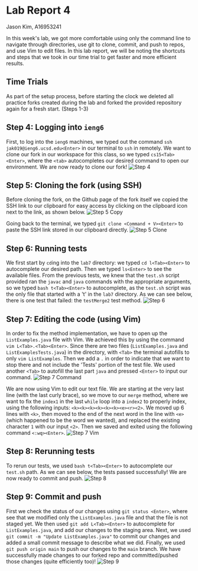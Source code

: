 # **Lab Report 4**
Jason Kim, A16953241

In this week's lab, we got more comfortable using only the command line to navigate through directories, use git to clone, commit, and push to repos, and use Vim to edit files. In this lab report, we will be noting the shortcuts and steps that we took in our time trial to get faster and more efficient results.

## Time Trials
As part of the setup process, before starting the clock we deleted all practice forks created during the lab and forked the provided repository again for a fresh start. (Steps 1-3)

Step 4: Logging into `ieng6`
---
First, to log into the `ieng6` machines, we typed out the command `ssh jak019@ieng6.ucsd.edu<Enter>` in our terminal to `ssh` in remotely.
We want to clone our fork in our workspace for this class, so we typed `cs15<Tab><Enter>`, where the `<tab>` autocompletes our desired command to open our environment.
We are now ready to clone our fork!
![Step 4](lab-report-4-images/Step4.png)


Step 5: Cloning the fork (using SSH)
---
Before cloning the fork, on the Github page of the fork itself we copied the SSH link to our clipboard for easy access by clicking on the clipboard icon next to the link, as shown below.
![Step 5 Copy](lab-report-4-images/Step5Copy.png)

Going back to the terminal, we typed `git clone <Command + V><Enter>` to paste the SSH link stored in our clipboard directly. 
![Step 5 Clone](lab-report-4-images/Step5Clone.png)


Step 6: Running tests
---
We first start by `cd`ing into the `lab7` directory: we typed `cd l<Tab><Enter>` to autocomplete our desired path. Then we typed `ls<Enter>` to see the available files.
From the previous tests, we knew that the `test.sh` script provided ran the `javac` and `java` commands with the appropriate arguments, so we typed `bash t<Tab><Enter>` to autocomplete, as the `test.sh` script was the only file that started with a 't' in the `lab7` directory.
As we can see below, there is one test that failed: the `testMerge2` test method.
![Step 6](lab-report-4-images/Step6.png)


Step 7: Editing the code (using Vim)
---
In order to fix the method implementation, we have to open up the `ListExamples.java` file with Vim. We achieved this by using the command `vim L<Tab>.<Tab><Enter>`. Since there are two files (`ListExamples.java` and `ListExamplesTests.java`) in the directory, with `<Tab>` the terminal autofills to only `vim ListExamples`. Then we add a `.` in order to indicate that we want to stop there and not include the 'Tests' portion of the test file. We used another `<Tab>` to autofill the last part `java` and pressed `<Enter>` to input our command.
![Step 7 Command](lab-report-4-images/Step7Command.png)

We are now using Vim to edit our text file. We are starting at the very last line (with the last curly brace), so we move to our `merge` method, where we want to fix the `index1` in the last `while` loop into a `index2` to properly index, using the following inputs: `<k><k><k><k><k><k><e><r><2>`. We moved up 6 lines with `<k>`, then moved to the end of the next word in the line with `<e>` (which happened to be the word we wanted), and replaced the existing character `1` with our input `<2>`. Then we saved and exited using the following command `<:wq><Enter>`.
![Step 7 Vim](lab-report-4-images/Step7Vim.png)


Step 8: Rerunning tests
---
To rerun our tests, we used `bash t<Tab><Enter>` to autocomplete our `test.sh` path. As we can see below, the tests passed successfully! We are now ready to commit and push.
![Step 8](lab-report-4-images/Step8.png)


Step 9: Commit and push
---
First we check the status of our changes using `git status <Enter>`, where see that we modified only the `ListExamples.java` file and that the file is not staged yet. We then used `git add L<Tab><Enter>` to autocomplete for `ListExamples.java`, and add our changes to the staging area. Next, we used `git commit -m "Update ListExamples.java"` to commit our changes and added a small commit message to describe what we did. Finally, we used `git push origin main` to push our changes to the `main` branch. We have successfully made changes to our forked repo and committed/pushed those changes (quite efficiently too)!
![Step 9](lab-report-4-images/Step9.png)
